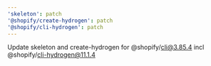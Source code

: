 ```yaml
---
'skeleton': patch
'@shopify/create-hydrogen': patch
'@shopify/cli-hydrogen': patch
---
```


Update skeleton and create-hydrogen for @shopify/cli@3.85.4 incl @shopify/cli-hydrogen@11.1.4

